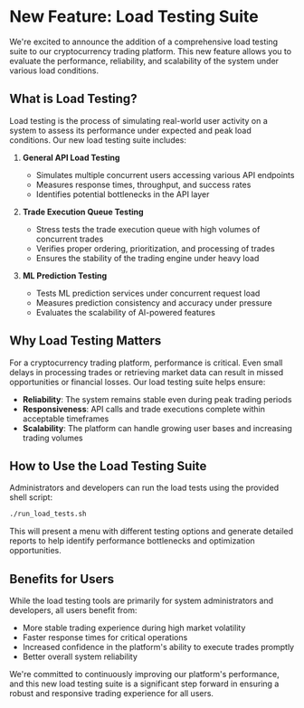 # New Feature: Load Testing Suite

We're excited to announce the addition of a comprehensive load testing suite to our cryptocurrency trading platform. This new feature allows you to evaluate the performance, reliability, and scalability of the system under various load conditions.

## What is Load Testing?

Load testing is the process of simulating real-world user activity on a system to assess its performance under expected and peak load conditions. Our new load testing suite includes:

1. **General API Load Testing**
   - Simulates multiple concurrent users accessing various API endpoints
   - Measures response times, throughput, and success rates
   - Identifies potential bottlenecks in the API layer

2. **Trade Execution Queue Testing**
   - Stress tests the trade execution queue with high volumes of concurrent trades
   - Verifies proper ordering, prioritization, and processing of trades
   - Ensures the stability of the trading engine under heavy load

3. **ML Prediction Testing**
   - Tests ML prediction services under concurrent request load
   - Measures prediction consistency and accuracy under pressure
   - Evaluates the scalability of AI-powered features

## Why Load Testing Matters

For a cryptocurrency trading platform, performance is critical. Even small delays in processing trades or retrieving market data can result in missed opportunities or financial losses. Our load testing suite helps ensure:

- **Reliability**: The system remains stable even during peak trading periods
- **Responsiveness**: API calls and trade executions complete within acceptable timeframes
- **Scalability**: The platform can handle growing user bases and increasing trading volumes

## How to Use the Load Testing Suite

Administrators and developers can run the load tests using the provided shell script:

```bash
./run_load_tests.sh
```

This will present a menu with different testing options and generate detailed reports to help identify performance bottlenecks and optimization opportunities.

## Benefits for Users

While the load testing tools are primarily for system administrators and developers, all users benefit from:

- More stable trading experience during high market volatility
- Faster response times for critical operations
- Increased confidence in the platform's ability to execute trades promptly
- Better overall system reliability

We're committed to continuously improving our platform's performance, and this new load testing suite is a significant step forward in ensuring a robust and responsive trading experience for all users.